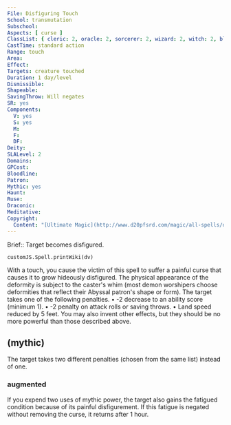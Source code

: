 ```yaml
---
File: Disfiguring Touch
School: transmutation
Subschool: 
Aspects: [ curse ]
ClassList: { cleric: 2, oracle: 2, sorcerer: 2, wizard: 2, witch: 2, bloodrager: 2, occultist: 2, psychic: 2, mesmerist: 2, spiritualist: 2 }
CastTime: standard action
Range: touch
Area: 
Effect: 
Targets: creature touched
Duration: 1 day/level
Dismissible: 
Shapeable: 
SavingThrow: Will negates
SR: yes
Components:
  V: yes
  S: yes
  M: 
  F: 
  DF: 
Deity: 
SLALevel: 2
Domains: 
GPCost: 
Bloodline: 
Patron: 
Mythic: yes
Haunt: 
Ruse: 
Draconic: 
Meditative: 
Copyright:
  Content: "[Ultimate Magic](http://www.d20pfsrd.com/magic/all-spells/d/disfiguring-touch)"
---
```

Brief:: Target becomes disfigured.

```dataviewjs
customJS.Spell.printWiki(dv)
```

With a touch, you cause the victim of this spell to suffer a painful curse that causes it to grow hideously disfigured. The physical appearance of the deformity is subject to the caster's whim (most demon worshipers choose deformities that reflect their Abyssal patron's shape or form). The target takes one of the following penalties.  • -2 decrease to an ability score (minimum 1).  • -2 penalty on attack rolls or saving throws.  • Land speed reduced by 5 feet.  You may also invent other effects, but they should be no more powerful than those described above.


## (mythic)

The target takes two different penalties (chosen from the same list) instead of one.


### augmented

If you expend two uses of mythic power, the target also gains the fatigued condition because of its painful disfigurement. If this fatigue is negated without removing the curse, it returns after 1 hour.
